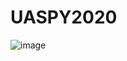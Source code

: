 # UASPY2020
![image](https://user-images.githubusercontent.com/56964592/72674881-b7c3bb80-3aae-11ea-9d94-65f550c077a1.png)
